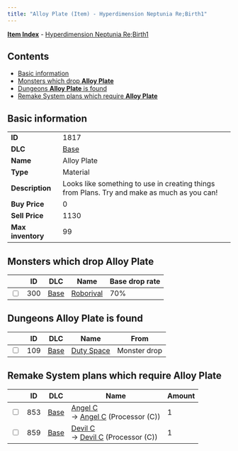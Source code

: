 ```yaml
---
title: "Alloy Plate (Item) - Hyperdimension Neptunia Re;Birth1"
---
```


[**Item Index**](/neptunia/rb1/item/index.html) - [Hyperdimension Neptunia Re;Birth1](/neptunia/rb1)

## Contents

- [Basic information](#basic-information)
- [Monsters which drop **Alloy Plate**](#monsters-which-drop-alloy-plate)
- [Dungeons **Alloy Plate** is found](#dungeons-alloy-plate-is-found)
- [Remake System plans which require **Alloy Plate**](#remake-system-plans-which-require-alloy-plate)

## Basic information

|   |   |
| -- | -- |
| **ID** | 1817 |
| **DLC** | [Base](/neptunia/rb1/dlc/1-base.html) |
| **Name** | Alloy Plate |
| **Type** | Material |
| **Description** | Looks like something to use in creating things from Plans. Try and make as much as you can! |
| **Buy Price** | 0 |
| **Sell Price** | 1130 |
| **Max inventory** | 99 |

## Monsters which drop **Alloy Plate**

|    | ID | DLC | Name | Base drop rate |
| -- | -- | --- | ---- | -------------- |
| <input type="checkbox" id="rb1-monster-1-300" class="trackbox" /> | 300 | [Base](/neptunia/rb1/dlc/1-base.html) | [Roborival](/neptunia/rb1/monster/1-300-roborival.html) | 70% |

## Dungeons **Alloy Plate** is found

|    | ID | DLC | Name | From |
| -- | -- | --- | ---- | ---- |
| <input type="checkbox" id="rb1-dungeon-1-109" class="trackbox" /> | 109 | [Base](/neptunia/rb1/dlc/1-base.html) | [Duty Space](/neptunia/rb1/dungeon/1-109-duty-space.html) | Monster drop |

## Remake System plans which require **Alloy Plate**

|    | ID | DLC | Name | Amount |
| -- | -- | --- | ---- | ------ |
| <input type="checkbox" id="rb1-remake-1-853" class="trackbox" /> | 853 | [Base](/neptunia/rb1/dlc/1-base.html) | [Angel C](/neptunia/rb1/remake/1-853-angel-c.html)<br />→ [Angel C](/neptunia/rb1/item/1-4432-angel-c.html) (Processor (C)) | 1 |
| <input type="checkbox" id="rb1-remake-1-859" class="trackbox" /> | 859 | [Base](/neptunia/rb1/dlc/1-base.html) | [Devil C](/neptunia/rb1/remake/1-859-devil-c.html)<br />→ [Devil C](/neptunia/rb1/item/1-4438-devil-c.html) (Processor (C)) | 1 |